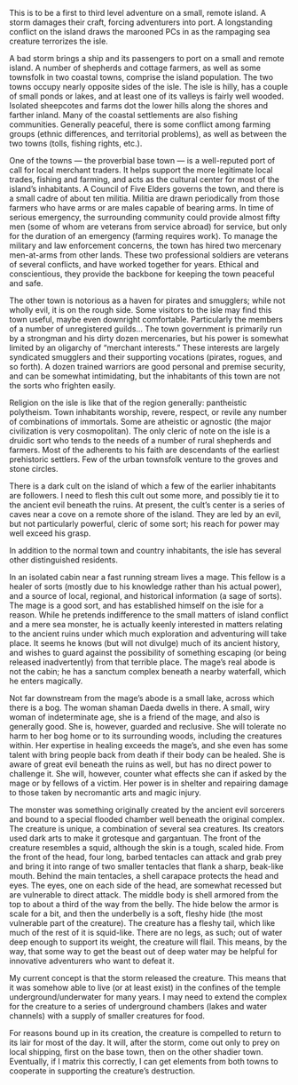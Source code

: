 This is to be a first to third level adventure on a small, remote island. A storm damages their craft, forcing adventurers into port. A longstanding conflict on the island draws the marooned PCs in as the rampaging sea creature terrorizes the isle.

A bad storm brings a ship and its passengers to port on a small and remote island. A number of shepherds and cottage farmers, as well as some townsfolk in two coastal towns, comprise the island population. The two towns occupy nearly opposite sides of the isle. The isle is hilly, has a couple of small ponds or lakes, and at least one of its valleys is fairly well wooded. Isolated sheepcotes and farms dot the lower hills along the shores and farther inland. Many of the coastal settlements are also fishing communities. Generally peaceful, there is some conflict among farming groups (ethnic differences, and territorial problems), as well as between the two towns (tolls, fishing rights, etc.).

One of the towns — the proverbial base town — is a well-reputed port of call for local merchant traders. It helps support the more legitimate local trades, fishing and farming, and acts as the cultural center for most of the island’s inhabitants. A Council of Five Elders governs the town, and there is a small cadre of about ten militia. Militia are drawn periodically from those farmers who have arms or are males capable of bearing arms. In time of serious emergency, the surrounding community could provide almost fifty men (some of whom are veterans from service abroad) for service, but only for the duration of an emergency (farming requires work). To manage the military and law enforcement concerns, the town has hired two mercenary men-at-arms from other lands. These two professional soldiers are veterans of several conflicts, and have worked together for years. Ethical and conscientious, they provide the backbone for keeping the town peaceful and safe.

The other town is notorious as a haven for pirates and smugglers; while not wholly evil, it is on the rough side. Some visitors to the isle may find this town useful, maybe even downright comfortable. Particularly the members of a number of unregistered guilds… The town government is primarily run by a strongman and his dirty dozen mercenaries, but his power is somewhat limited by an oligarchy of “merchant interests.” These interests are largely syndicated smugglers and their supporting vocations (pirates, rogues, and so forth). A dozen trained warriors are good personal and premise security, and can be somewhat intimidating, but the inhabitants of this town are not the sorts who frighten easily.

Religion on the isle is like that of the region generally: pantheistic polytheism. Town inhabitants worship, revere, respect, or revile any number of combinations of immortals. Some are atheistic or agnostic (the major civilization is very cosmopolitan). The only cleric of note on the isle is a druidic sort who tends to the needs of a number of rural shepherds and farmers. Most of the adherents to his faith are descendants of the earliest prehistoric settlers. Few of the urban townsfolk venture to the groves and stone circles.

There is a dark cult on the island of which a few of the earlier inhabitants are followers. I need to flesh this cult out some more, and possibly tie it to the ancient evil beneath the ruins. At present, the cult’s center is a series of caves near a cove on a remote shore of the island. They are led by an evil, but not particularly powerful, cleric of some sort; his reach for power may well exceed his grasp.

In addition to the normal town and country inhabitants, the isle has several other distinguished residents.

In an isolated cabin near a fast running stream lives a mage. This fellow is a healer of sorts (mostly due to his knowledge rather than his actual power), and a source of local, regional, and historical information (a sage of sorts). The mage is a good sort, and has established himself on the isle for a reason. While he pretends indifference to the small matters of island conflict and a mere sea monster, he is actually keenly interested in matters relating to the ancient ruins under which much exploration and adventuring will take place. It seems he knows (but will not divulge) much of its ancient history, and wishes to guard against the possibility of something escaping (or being released inadvertently) from that terrible place. The mage’s real abode is not the cabin; he has a sanctum complex beneath a nearby waterfall, which he enters magically.

Not far downstream from the mage’s abode is a small lake, across which there is a bog. The woman shaman Daeda dwells in there. A small, wiry woman of indeterminate age, she is a friend of the mage, and also is generally good. She is, however, guarded and reclusive. She will tolerate no harm to her bog home or to its surrounding woods, including the creatures within. Her expertise in healing exceeds the mage’s, and she even has some talent with bring people back from death if their body can be healed. She is aware of great evil beneath the ruins as well, but has no direct power to challenge it. She will, however, counter what effects she can if asked by the mage or by fellows of a victim. Her power is in shelter and repairing damage to those taken by necromantic arts and magic injury.

The monster was something originally created by the ancient evil sorcerers and bound to a special flooded chamber well beneath the original complex. The creature is unique, a combination of several sea creatures. Its creators used dark arts to make it grotesque and gargantuan. The front of the creature resembles a squid, although the skin is a tough, scaled hide. From the front of the head, four long, barbed tentacles can attack and grab prey and bring it into range of two smaller tentacles that flank a sharp, beak-like mouth. Behind the main tentacles, a shell carapace protects the head and eyes. The eyes, one on each side of the head, are somewhat recessed but are vulnerable to direct attack. The middle body is shell armored from the top to about a third of the way from the belly. The hide below the armor is scale for a bit, and then the underbelly is a soft, fleshy hide (the most vulnerable part of the creature). The creature has a fleshy tail, which like much of the rest of it is squid-like. There are no legs, as such; out of water deep enough to support its weight, the creature will flail. This means, by the way, that some way to get the beast out of deep water may be helpful for innovative adventurers who want to defeat it.

My current concept is that the storm released the creature. This means that it was somehow able to live (or at least exist) in the confines of the temple underground/underwater for many years. I may need to extend the complex for the creature to a series of underground chambers (lakes and water channels) with a supply of smaller creatures for food.

For reasons bound up in its creation, the creature is compelled to return to its lair for most of the day. It will, after the storm, come out only to prey on local shipping, first on the base town, then on the other shadier town. Eventually, if I matrix this correctly, I can get elements from both towns to cooperate in supporting the creature’s destruction.